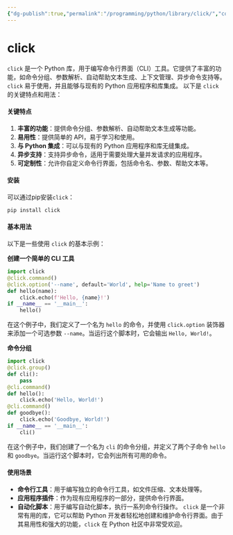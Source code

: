 ```yaml
---
{"dg-publish":true,"permalink":"/programming/python/library/click/","contentClasses":".content svg {width: 100%; height: auto;}"}
---
```



# click

`click` 是一个 Python 库，用于编写命令行界面（CLI）工具。它提供了丰富的功能，如命令分组、参数解析、自动帮助文本生成、上下文管理、异步命令支持等。`click` 易于使用，并且能够与现有的 Python 应用程序和库集成。 以下是 `click` 的关键特点和用法：

#### 关键特点

1. **丰富的功能**：提供命令分组、参数解析、自动帮助文本生成等功能。
2. **易用性**：提供简单的 API，易于学习和使用。
3. **与 Python 集成**：可以与现有的 Python 应用程序和库无缝集成。
4. **异步支持**：支持异步命令，适用于需要处理大量并发请求的应用程序。
5. **可定制性**：允许你自定义命令行界面，包括命令名、参数、帮助文本等。

#### 安装

可以通过pip安装`click`：

```bash
pip install click
```

#### 基本用法

以下是一些使用 `click` 的基本示例：

**创建一个简单的 CLI 工具**

```python
import click
@click.command()
@click.option('--name', default='World', help='Name to greet')
def hello(name):
    click.echo(f'Hello, {name}!')
if __name__ == '__main__':
    hello()
```

在这个例子中，我们定义了一个名为 `hello` 的命令，并使用 `click.option` 装饰器来添加一个可选参数 `--name`。当运行这个脚本时，它会输出 `Hello, World!`。

**命令分组**

```python
import click
@click.group()
def cli():
    pass
@cli.command()
def hello():
    click.echo('Hello, World!')
@cli.command()
def goodbye():
    click.echo('Goodbye, World!')
if __name__ == '__main__':
    cli()
```

在这个例子中，我们创建了一个名为 `cli` 的命令分组，并定义了两个子命令 `hello` 和 `goodbye`。当运行这个脚本时，它会列出所有可用的命令。

#### 使用场景

* **命令行工具**：用于编写独立的命令行工具，如文件压缩、文本处理等。
* **应用程序插件**：作为现有应用程序的一部分，提供命令行界面。
* **自动化脚本**：用于编写自动化脚本，执行一系列命令行操作。 `click` 是一个非常有用的库，它可以帮助 Python 开发者轻松地创建和维护命令行界面。由于其易用性和强大的功能，`click` 在 Python 社区中非常受欢迎。
